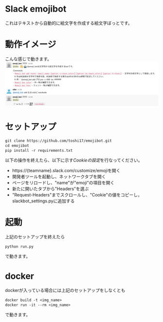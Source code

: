 # Slack emojibot
これはテキストから自動的に絵文字を作成する絵文字ぼっとです。

# 動作イメージ
こんな感じで動きます。
![動作イメージ](images/slack_emojibot.png)

# セットアップ

```
git clone https://github.com/toshi17/emojibot.git
cd emojibot
pip install -r requirements.txt
```

以下の操作を終えたら、以下に示す*Cookieの設定*を行なってください。

- https://{teamname}.slack.com/customize/emojiを開く
- 開発者ツールを起動し、ネットワークタブを開く
- ページをリロードし、"name"が"emoji"の項目を開く
- 新たに開いたタブから"Headers"を選ぶ
- "Request-Headers"までスクロールし、"Cookie"の値をコピーし，slackbot_settings.pyに追加する

# 起動
上記のセットアップを終えたら

```
python run.py
```
で動きます。

# docker

dockerが入っている場合には上記のセットアップをしなくとも

```
docker build -t <img_name>
docker run -it --rm <img_name>
```
で動きます。

